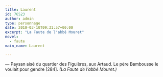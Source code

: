 ```yaml
---
title: Laurent
id: 76523
author: admin
type: personnage
date: 2010-03-10T09:31:57+00:00
excerpt: "La Faute de l'abbé Mouret"
novel:
  - faute
main_name: Laurent

---
```

— Paysan aisé du quartier des Figuières, aux Artaud. Le père Bambousse le voulait pour gendre [284]. _(La Faute de l&rsquo;abbé Mouret.)_